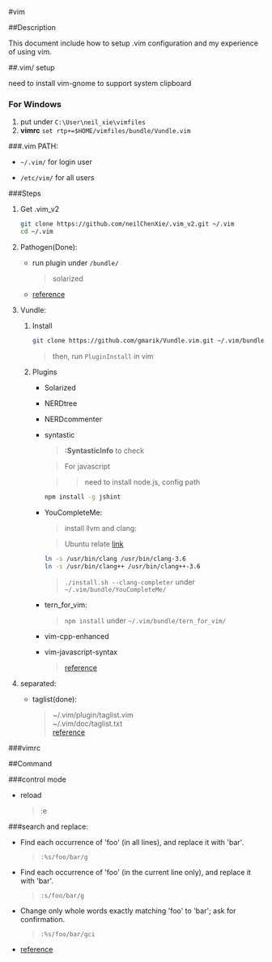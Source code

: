 
#vim

##Description

This document include how to setup .vim configuration and my experience of using vim.

##.vim/ setup

need to install vim-gnome to support system clipboard

### For Windows

1. put under `C:\User\neil_xie\vimfiles`
2. **vimrc** `set rtp+=$HOME/vimfiles/bundle/Vundle.vim`


###.vim PATH:

* `~/.vim/` for login user

* `/etc/vim/` for all users

###Steps

1. Get .vim_v2

	```bash
	git clone https://github.com/neilChenXie/.vim_v2.git ~/.vim
	cd ~/.vim
	```

2. Pathogen(Done):

	* run plugin under `/bundle/`

		> solarized

	* [reference](https://github.com/tpope/vim-pathogen)

3. Vundle:

	1. Install

		```bash
		git clone https://github.com/gmarik/Vundle.vim.git ~/.vim/bundle/Vundle.vim
		```
		>then, run `PluginInstall` in vim

	2. Plugins

		* Solarized

		* NERDtree

		* NERDcommenter

		* syntastic

			>**:SyntasticInfo** to check

			>For javascript

			>>need to install node.js, config path
			```bash
			npm install -g jshint
			```

		* YouCompleteMe:
			>install llvm and clang:

			>Ubuntu relate [link](http://llvm.org/apt/)
			```bash
			ln -s /usr/bin/clang /usr/bin/clang-3.6
			ln -s /usr/bin/clang++ /usr/bin/clang++-3.6
			```

			>`./install.sh --clang-completer` under `~/.vim/bundle/YouCompleteMe/`

		* tern_for_vim:

			>`npm install` under `~/.vim/bundle/tern_for_vim/`

		* vim-cpp-enhanced

		* vim-javascript-syntax

			> [reference](https://github.com/VundleVim/Vundle.vim)

4. separated:

	* taglist(done):

		> ~/.vim/plugin/taglist.vim<br>
		~/.vim/doc/taglist.txt<br>
		[reference](http://www.vim.org/scripts/script.php?script_id=273)

###vimrc

##Command

###control mode

* reload

	> :e

###search and replace:

* Find each occurrence of 'foo' (in all lines), and replace it with 'bar'.

    >`:%s/foo/bar/g`

* Find each occurrence of 'foo' (in the current line only), and replace it with 'bar'.

	>`:s/foo/bar/g`

* Change only whole words exactly matching 'foo' to 'bar'; ask for confirmation.

	>`:%s/foo/bar/gci`

* [reference](http://vim.wikia.com/wiki/Search_and_replace)
